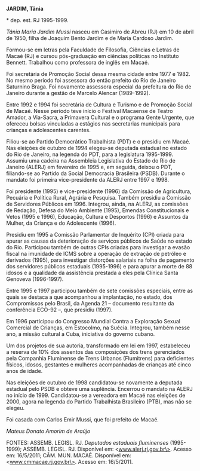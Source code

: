**JARDIM, Tânia**

\* dep. est. RJ 1995-1999.

*Tânia Maria Jardim Mussi* nasceu em Casimiro de Abreu (RJ) em 10 de
abril de 1950, filha de Joaquim Bento Jardim e de Maria Cardoso Jardim.

Formou-se em letras pela Faculdade de Filosofia, Ciências e Letras de
Macaé (RJ) e cursou pós-graduação em ciências políticas no Instituto
Bennett. Trabalhou como professora de inglês em Macaé.

Foi secretária de Promoção Social dessa mesma cidade entre 1977 e 1982.
No mesmo período foi assessora do então prefeito do Rio de Janeiro
Saturnino Braga. Foi novamente assessora especial da prefeitura do Rio
de Janeiro durante a gestão de Marcelo Alencar (1989-1992).

Entre 1992 e 1994 foi secretária de Cultura e Turismo e de Promoção
Social de Macaé. Nesse período teve início o Festival Macaense de Teatro
Amador, a Via-Sacra, a Primavera Cultural e o programa Gente Urgente,
que ofereceu bolsas vinculadas a estágios nas secretarias municipais
para crianças e adolescentes carentes.

Filiou-se ao Partido Democrático Trabalhista (PDT) e o presidiu em
Macaé. Nas eleições de outubro de 1994 elegeu-se deputada estadual no
estado do Rio de Janeiro, na legenda do PDT, para a legislatura
1995-1999. Assumiu uma cadeira na Assembleia Legislativa do Estado do
Rio de Janeiro (ALERJ) em fevereiro de 1995 e, em seguida, deixou o PDT,
filiando-se ao Partido da Social Democracia Brasileira (PSDB). Durante o
mandato foi primeira vice-presidente da ALERJ entre 1997 e 1998.

Foi presidente (1995) e vice-presidente (1996) da Comissão de
Agricultura, Pecuária e Política Rural, Agrária e Pesquisa. Também
presidiu a Comissão de Servidores Públicos em 1996. Integrou, ainda, na
ALERJ, as comissões de Redação, Defesa do Meio Ambiente (1995), Emendas
Constitucionais e Vetos (1995 e 1996), Educação, Cultura e Desportos
(1996) e Assuntos da Mulher, da Criança e do Adolescente (1996).

Presidiu em 1995 a Comissão Parlamentar de Inquérito (CPI) criada para
apurar as causas da deterioração de serviços públicos de Saúde no estado
do Rio. Participou também de outras CPIs criadas para investigar a
evasão fiscal na imunidade de ICMS sobre a operação de extração de
petróleo e derivados (1995), para investigar distorções salariais na
folha de pagamento dos servidores públicos estaduais (1995-1996) e para
apurar a morte de 88 idosos e a qualidade da assistência prestada a eles
pela Clínica Santa Genoveva (1996-1997).

Entre 1995 e 1997 participou também de sete comissões especiais, entre
as quais se destaca a que acompanhou a implantação, no estado, dos
Compromissos pelo Brasil, da Agenda 21 – documento resultante da
conferência ECO-92 –, que presidiu (1997).

Em 1996 participou do Congresso Mundial Contra a Exploração Sexual
Comercial de Crianças, em Estocolmo, na Suécia. Integrou, também nesse
ano, a missão cultural a Cuba, iniciativa do governo cubano.

Um dos projetos de sua autoria, transformado em lei em 1997, estabeleceu
a reserva de 10% dos assentos das composições dos trens gerenciados pela
Companhia Fluminense de Trens Urbanos (Flumitrens) para deficientes
físicos, idosos, gestantes e mulheres acompanhadas de crianças até cinco
anos de idade.

Nas eleições de outubro de 1998 candidatou-se novamente a deputada
estadual pelo PSDB e obteve uma suplência. Encerrou o mandato na ALERJ
no início de 1999. Candidatou-se a vereadora em Macaé nas eleições de
2000, agora na legenda do Partido Trabalhista Brasileiro (PTB), mas não
se elegeu.

Foi casada com Carlos Emir Mussi, que foi prefeito de Macaé.

*Mateus Donato Amorim de Araújo*

FONTES: ASSEMB. LEGISL. RJ. *Deputados estaduais fluminenses*
(1995-1999); ASSEMB. LEGISL. RJ. Disponível em: \<www.alerj.rj.gov.br\>.
Acesso em: 16/5/2011; CÂM. MUN. MACAÉ. Disponível em:
\<www.cmmacae.rj.gov.br\>. Acesso em: 16/5/2011.
